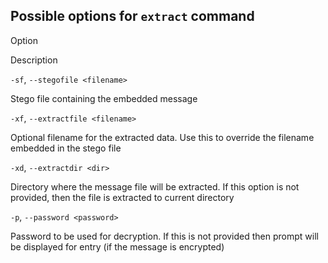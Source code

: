 ## Possible options for `extract` command

Option

Description

`-sf`, `--stegofile <filename>`

Stego file containing the embedded message

`-xf`, `--extractfile <filename>`

Optional filename for the extracted data. Use this to override the filename embedded in the stego file

`-xd`, `--extractdir <dir>`

Directory where the message file will be extracted. If this option is not provided, then the file is extracted to current directory

`-p`, `--password <password>`

Password to be used for decryption. If this is not provided then prompt will be displayed for entry (if the message is encrypted)